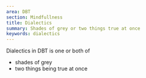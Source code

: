 ```yaml
---
area: DBT
section: Mindfullness
title: Dialectics
summary: Shades of grey or two things true at once
keywords: dialectics
---
```

Dialectics in DBT is one or both of
* shades of grey
* two things being true at once


